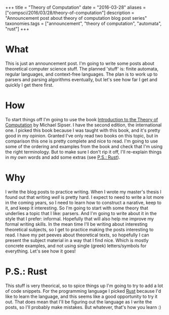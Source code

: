 +++
title = "Theory of Computation"
date = "2016-03-28"
aliases = ["compsci/2016/03/28/theory-of-computation"]
description = "Announcement post about theory of computation blog post series"
taxonomies.tags = ["announcement", "theory of computation", "automata", "rust"]
+++

# What

This is just an announcement post. I'm going to write some posts about theoretical computer science stuff. The planned 'stuff' is: finite automata, regular languages, and context-free languages. The plan is to work up to parsers and parsing algorithms eventually, but let's see how far I get and quickly I get there first.

# How

To start things off I'm going to use the book [Introduction to the Theory of Computation](https://books.google.nl/books?id=VJ1mQgAACAAJ) by Michael Sipser. I have the second edition, the international one. I picked this book because I was taught with this book, and it's pretty good in my opinion. Granted I've only read two books on this topic, but in comparison this one is pretty complete and nice to read. I'm going to use some of the ordering and examples from the book and check that I'm using the right terminology. But to make sure I don't rip it off, I'll re-explain things in my own words and add some extras (see [P.S.: Rust](#p-s-rust)). 

# Why

I write the blog posts to practice writing. When I wrote my master's thesis I found out that writing *well* is pretty hard. I expect to need to write a lot more in the coming years, so I need to learn how to construct a narative, keep to it, and keep it interesting. So I'm going to start with some theory that underlies a topic that I like: parsers. And I'm going to write about it in the style that I prefer: informal. Hopefully that will also help me improve my formal writing skills. In the mean time I'll be writing about interesting theoretical subjects, so I get to practice making the posts interesting to read. I have my pet peeves about theoretical texts, so hopefully I can present the subject material in a way that I find nice. Which is mostly concrete examples, and not using single (greek) letters/symbols for everything. Let's see how it goes!

# P.S.: Rust

This stuff is very theorical, so to spice things up I'm going to try to add a lot of code snippets. For the programming language I picked [Rust](https://www.rust-lang.org/) because I'd like to learn the language, and this seems like a good opportunity to try it out. That does mean that I'll be figuring out the language as I write the posts, so I'll probably make mistakes. But whatever, that's how you learn :)
